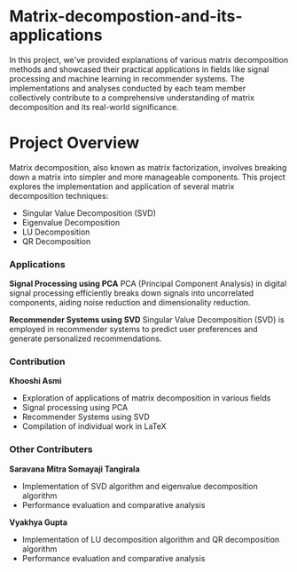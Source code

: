 # Matrix-decompostion-and-its-applications

In this project, we've provided explanations of various matrix decomposition methods and showcased their practical applications in fields like signal processing and machine learning in recommender systems. The implementations and analyses conducted by each team member collectively contribute to a comprehensive understanding of matrix decomposition and its real-world significance.

# Project Overview

Matrix decomposition, also known as matrix factorization, involves breaking down a matrix into simpler and more manageable components. This project explores the implementation and application of several matrix decomposition techniques:

- Singular Value Decomposition (SVD)
- Eigenvalue Decomposition
- LU Decomposition
- QR Decomposition
  
### Applications

**Signal Processing using PCA**
PCA (Principal Component Analysis) in digital signal processing efficiently breaks down signals into uncorrelated components, aiding noise reduction and dimensionality reduction.

**Recommender Systems using SVD**
Singular Value Decomposition (SVD) is employed in recommender systems to predict user preferences and generate personalized recommendations.

### Contribution

**Khooshi Asmi**

- Exploration of applications of matrix decomposition in various fields
- Signal processing using PCA
- Recommender Systems using SVD
- Compilation of individual work in LaTeX

### Other Contributers

**Saravana Mitra Somayaji Tangirala**

- Implementation of SVD algorithm and eigenvalue decomposition algorithm
- Performance evaluation and comparative analysis

**Vyakhya Gupta**


- Implementation of LU decomposition algorithm and QR decomposition algorithm
- Performance evaluation and comparative analysis
